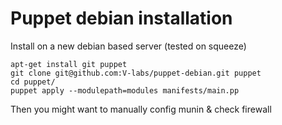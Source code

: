 # Puppet debian installation

Install on a new debian based server (tested on squeeze)

    apt-get install git puppet
    git clone git@github.com:V-labs/puppet-debian.git puppet
    cd puppet/
    puppet apply --modulepath=modules manifests/main.pp

Then you might want to manually config munin & check firewall